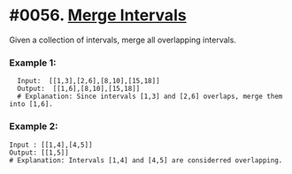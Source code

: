 # #0056. [Merge Intervals](https://leetcode.com/problems/merge-intervals/description/)

Given a collection of intervals, merge all overlapping intervals.

### Example 1:

  ```
    Input:  [[1,3],[2,6],[8,10],[15,18]]
    Output:  [[1,6],[8,10],[15,18]]
    # Explanation: Since intervals [1,3] and [2,6] overlaps, merge them into [1,6].
  ```

### Example 2:
  ```
  Input : [[1,4],[4,5]]
  Output: [[1,5]]
  # Explanation: Intervals [1,4] and [4,5] are considerred overlapping.
  ```
